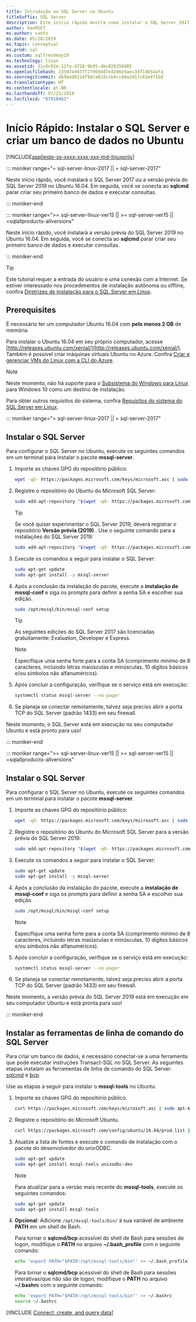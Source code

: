 ```yaml
---
title: Introdução ao SQL Server no Ubuntu
titleSuffix: SQL Server
description: Este início rápido mostra como instalar o SQL Server 2017 ou o SQL Server 2019 no Ubuntu e criar e consultar um banco de dados com sqlcmd.
author: VanMSFT
ms.author: vanto
ms.date: 05/28/2019
ms.topic: conceptual
ms.prod: sql
ms.custom: sqlfreshmay19
ms.technology: linux
ms.assetid: 31c8c92e-12fe-4728-9b95-4bc028250d85
ms.openlocfilehash: 23597e4937f279694d7e4286e5aec3d714b54afa
ms.sourcegitcommit: db9bed6214f9dca82dccb4ccd4a2417c62e4f1bd
ms.translationtype: HT
ms.contentlocale: pt-BR
ms.lasthandoff: 07/25/2019
ms.locfileid: "67910461"
---
```

# <a name="quickstart-install-sql-server-and-create-a-database-on-ubuntu"></a>Início Rápido: Instalar o SQL Server e criar um banco de dados no Ubuntu
[!INCLUDE[appliesto-ss-xxxx-xxxx-xxx-md-linuxonly](../includes/appliesto-ss-xxxx-xxxx-xxx-md-linuxonly.md)]


<!--SQL Server 2017 on Linux-->
::: moniker range="= sql-server-linux-2017 || = sql-server-2017"

Neste início rápido, você instalará o SQL Server 2017 ou a versão prévia do SQL Server 2019 no Ubuntu 16.04. Em seguida, você se conecta ao **sqlcmd** parar criar seu primeiro banco de dados e executar consultas.

::: moniker-end
<!--SQL Server 2019 on Linux-->
::: moniker range=">= sql-server-linux-ver15 || >= sql-server-ver15 || =sqlallproducts-allversions"

Neste início rápido, você instalará a versão prévia do SQL Server 2019 no Ubuntu 16.04. Em seguida, você se conecta ao **sqlcmd** parar criar seu primeiro banco de dados e executar consultas.

::: moniker-end

> [!TIP]
> Este tutorial requer a entrada do usuário e uma conexão com a Internet. Se estiver interessado nos procedimentos de instalação autônoma ou offline, confira [Diretrizes de instalação para o SQL Server em Linux](sql-server-linux-setup.md).

## <a name="prerequisites"></a>Prerequisites

É necessário ter um computador Ubuntu 16.04 com **pelo menos 2 GB** de memória.

Para instalar o Ubuntu 16.04 em seu próprio computador, acesse [http://releases.ubuntu.com/xenial/](http://releases.ubuntu.com/xenial/). Também é possível criar máquinas virtuais Ubuntu no Azure. Confira [Criar e gerenciar VMs do Linux com a CLI do Azure](https://docs.microsoft.com/azure/virtual-machines/linux/tutorial-manage-vm).

> [!NOTE]
> Neste momento, não há suporte para o [Subsistema do Windows para Linux](https://msdn.microsoft.com/commandline/wsl/about) para Windows 10 como um destino de instalação.

Para obter outros requisitos do sistema, confira [Requisitos do sistema do SQL Server em Linux](sql-server-linux-setup.md#system).

<!--SQL Server 2017 on Linux-->
::: moniker range="= sql-server-linux-2017 || = sql-server-2017"

## <a id="install"></a>Instalar o SQL Server

Para configurar o SQL Server no Ubuntu, execute os seguintes comandos em um terminal para instalar o pacote **mssql-server**.

1. Importe as chaves GPG do repositório público:

   ```bash
   wget -qO- https://packages.microsoft.com/keys/microsoft.asc | sudo apt-key add -
   ```

2. Registre o repositório do Ubuntu do Microsoft SQL Server:

   ```bash
   sudo add-apt-repository "$(wget -qO- https://packages.microsoft.com/config/ubuntu/16.04/mssql-server-2017.list)"
   ```

   > [!TIP]
   > Se você quiser experimentar o SQL Server 2019, deverá registrar o repositório **Versão prévia (2019)** . Use o seguinte comando para a instalações do SQL Server 2019:
   >
   > ```bash
   > sudo add-apt-repository "$(wget -qO- https://packages.microsoft.com/config/ubuntu/16.04/mssql-server-preview.list)"
   > ```

3. Execute os comandos a seguir para instalar o SQL Server:

   ```bash
   sudo apt-get update
   sudo apt-get install -y mssql-server
   ```

4. Após a conclusão da instalação do pacote, execute a **instalação de mssql-conf** e siga os prompts para definir a senha SA e escolher sua edição.

   ```bash
   sudo /opt/mssql/bin/mssql-conf setup
   ```

   > [!TIP]
   > As seguintes edições do SQL Server 2017 são licenciadas gratuitamente: Evaluation, Developer e Express.

   > [!NOTE]
   > Especifique uma senha forte para a conta SA (comprimento mínimo de 8 caracteres, incluindo letras maiúsculas e minúsculas, 10 dígitos básicos e/ou símbolos não alfanuméricos).

5. Após concluir a configuração, verifique se o serviço está em execução:

   ```bash
   systemctl status mssql-server --no-pager
   ```

6. Se planeja se conectar remotamente, talvez seja preciso abrir a porta TCP do SQL Server (padrão 1433) em seu firewall.

Neste momento, o SQL Server está em execução no seu computador Ubuntu e está pronto para uso!

::: moniker-end
<!--SQL Server 2019 on Linux-->
::: moniker range=">= sql-server-linux-ver15 || >= sql-server-ver15 || =sqlallproducts-allversions"

## <a id="install"></a>Instalar o SQL Server

Para configurar o SQL Server no Ubuntu, execute os seguintes comandos em um terminal para instalar o pacote **mssql-server**.

1. Importe as chaves GPG do repositório público:

   ```bash
   wget -qO- https://packages.microsoft.com/keys/microsoft.asc | sudo apt-key add -
   ```

2. Registre o repositório do Ubuntu do Microsoft SQL Server para a versão prévia do SQL Server 2019:

   ```bash
   sudo add-apt-repository "$(wget -qO- https://packages.microsoft.com/config/ubuntu/16.04/mssql-server-preview.list)"
   ```

3. Execute os comandos a seguir para instalar o SQL Server:

   ```bash
   sudo apt-get update
   sudo apt-get install -y mssql-server
   ```

4. Após a conclusão da instalação do pacote, execute a **instalação de mssql-conf** e siga os prompts para definir a senha SA e escolher sua edição.

   ```bash
   sudo /opt/mssql/bin/mssql-conf setup
   ```

   > [!NOTE]
   > Especifique uma senha forte para a conta SA (comprimento mínimo de 8 caracteres, incluindo letras maiúsculas e minúsculas, 10 dígitos básicos e/ou símbolos não alfanuméricos).

5. Após concluir a configuração, verifique se o serviço está em execução:

   ```bash
   systemctl status mssql-server --no-pager
   ```

6. Se planeja se conectar remotamente, talvez seja preciso abrir a porta TCP do SQL Server (padrão 1433) em seu firewall.

Neste momento, a versão prévia do SQL Server 2019 está em execução em seu computador Ubuntu e está pronta para uso!

::: moniker-end

## <a id="tools"></a>Instalar as ferramentas de linha de comando do SQL Server

Para criar um banco de dados, é necessário conectar-se a uma ferramenta que pode executar instruções Transact-SQL no SQL Server. As seguintes etapas instalam as ferramentas de linha de comando do SQL Server: [sqlcmd](../tools/sqlcmd-utility.md) e [bcp](../tools/bcp-utility.md).

Use as etapas a seguir para instalar o **mssql-tools** no Ubuntu. 

1. Importe as chaves GPG do repositório público.

   ```bash
   curl https://packages.microsoft.com/keys/microsoft.asc | sudo apt-key add -
   ```

1. Registre o repositório do Microsoft Ubuntu.

   ```bash
   curl https://packages.microsoft.com/config/ubuntu/16.04/prod.list | sudo tee /etc/apt/sources.list.d/msprod.list
   ```

1. Atualize a lista de fontes e execute o comando de instalação com o pacote do desenvolvedor do unixODBC.

   ```bash
   sudo apt-get update 
   sudo apt-get install mssql-tools unixodbc-dev
   ```

   > [!Note] 
   > Para atualizar para a versão mais recente do **mssql-tools**, execute os seguintes comandos:
   >    ```bash
   >   sudo apt-get update 
   >   sudo apt-get install mssql-tools 
   >   ```

1. **Opcional**: Adicione `/opt/mssql-tools/bin/` à sua variável de ambiente **PATH** em um shell de Bash.

   Para tornar o **sqlcmd/bcp** acessível do shell de Bash para sessões de logon, modifique o **PATH** no arquivo **~/.bash_profile** com o seguinte comando:

   ```bash
   echo 'export PATH="$PATH:/opt/mssql-tools/bin"' >> ~/.bash_profile
   ```

   Para tornar o **sqlcmd/bcp** acessível do shell de Bash para sessões interativas/que não são de logon, modifique o **PATH** no arquivo **~/.bashrc** com o seguinte comando:

   ```bash
   echo 'export PATH="$PATH:/opt/mssql-tools/bin"' >> ~/.bashrc
   source ~/.bashrc
   ```

[!INCLUDE [Connect, create, and query data](../includes/sql-linux-quickstart-connect-query.md)]
